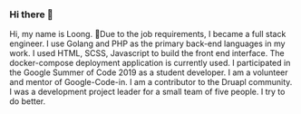 ### Hi there 👋

<!--
**dravenk/dravenk** is a ✨ _special_ ✨ repository because its `README.md` (this file) appears on your GitHub profile.

Here are some ideas to get you started:

- 🔭 I’m currently working on ...
- 🌱 I’m currently learning ...
- 👯 I’m looking to collaborate on ...
- 🤔 I’m looking for help with ...
- 💬 Ask me about ...
- 📫 How to reach me: ...
- 😄 Pronouns: ...
- ⚡ Fun fact: ...
-->

Hi, my name is Loong. 
🤔Due to the job requirements, I became a full stack engineer. I use Golang and PHP as the primary back-end languages in my work. I used HTML, SCSS, Javascript to build the front end interface. The docker-compose deployment application is currently used.
I participated in the Google Summer of Code 2019 as a student developer. I am a volunteer and mentor of Google-Code-in. I am a contributor to the Druapl community.
I was a development project leader for a small team of five people. I try to do better.
